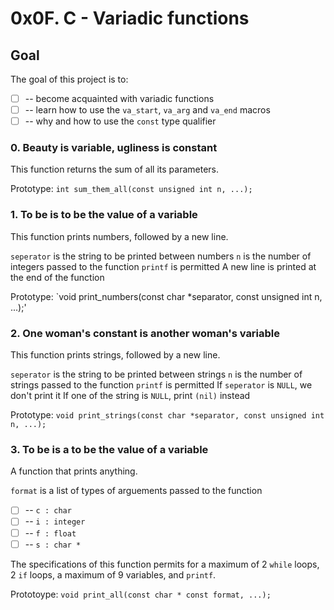 # 0x0F. C - Variadic functions
## Goal
The goal of this project is to:
* [ ] --  become acquainted with variadic functions 
* [ ] -- learn how to use the `va_start`, `va_arg` and `va_end` macros
* [ ] -- why and how to use the `const` type qualifier

### 0. Beauty is variable, ugliness is constant
This function returns the sum of all its parameters.

Prototype: `int sum_them_all(const unsigned int n, ...);`

### 1. To be is to be the value of a variable
This function prints numbers, followed by a new line.

`seperator` is the string to be printed between numbers
`n` is the number of integers passed to the function
`printf` is permitted
A new line is printed at the end of the function

Prototype: `void print_numbers(const char *separator, const unsigned int n, ...);'

### 2. One woman's constant is another woman's variable
This function prints strings, followed by a new line.

`seperator` is the string to be printed between strings
`n` is the number of strings passed to the function
`printf` is permitted
If `seperator` is `NULL`, we don't print it
If one of the string is `NULL`, print `(nil)` instead

Prototype: `void print_strings(const char *separator, const unsigned int n, ...);`

### 3. To be is a to be the value of a variable
A function that prints anything.

`format` is a list of types of arguements passed to the function
* [ ] -- `c : char`
* [ ] -- `i : integer`
* [ ] -- `f : float`
* [ ] -- `s : char *`

The specifications of this function permits for a maximum of 2 `while` loops, 2 `if` loops, a maximum of 9 variables, and `printf`.

Prototoype: `void print_all(const char * const format, ...);`

